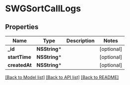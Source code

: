 # SWGSortCallLogs

## Properties
Name | Type | Description | Notes
------------ | ------------- | ------------- | -------------
**_id** | **NSString*** |  | [optional] 
**startTime** | **NSString*** |  | [optional] 
**createdAt** | **NSString*** |  | [optional] 

[[Back to Model list]](../README.md#documentation-for-models) [[Back to API list]](../README.md#documentation-for-api-endpoints) [[Back to README]](../README.md)


